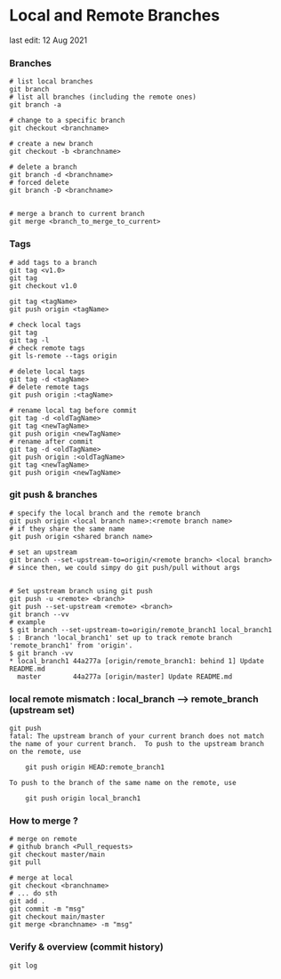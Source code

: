 # Local and Remote Branches

last edit: 12 Aug 2021

### Branches

    # list local branches
    git branch
    # list all branches (including the remote ones)
    git branch -a

    # change to a specific branch
    git checkout <branchname>

    # create a new branch 
    git checkout -b <branchname>

    # delete a branch
    git branch -d <branchname>
    # forced delete
    git branch -D <branchname>


    # merge a branch to current branch
    git merge <branch_to_merge_to_current>
   
### Tags

    # add tags to a branch
    git tag <v1.0>
    git tag
    git checkout v1.0

    git tag <tagName> 
    git push origin <tagName> 

    # check local tags
    git tag 
    git tag -l
    # check remote tags
    git ls-remote --tags origin

    # delete local tags
    git tag -d <tagName>
    # delete remote tags
    git push origin :<tagName>

    # rename local tag before commit
    git tag -d <oldTagName>
    git tag <newTagName>
    git push origin <newTagName>
    # rename after commit
    git tag -d <oldTagName>
    git push origin :<oldTagName>
    git tag <newTagName>
    git push origin <newTagName> 
    

### git push & branches

    # specify the local branch and the remote branch
    git push origin <local branch name>:<remote branch name>
    # if they share the same name 
    git push origin <shared branch name>

    # set an upstream
    git branch --set-upstream-to=origin/<remote branch> <local branch> 
    # since then, we could simpy do git push/pull without args


    # Set upstream branch using git push
    git push -u <remote> <branch>
    git push --set-upstream <remote> <branch>
    git branch --vv
    # example 
    $ git branch --set-upstream-to=origin/remote_branch1 local_branch1
    $ : Branch 'local_branch1' set up to track remote branch 'remote_branch1' from 'origin'.
    $ git branch -vv
    * local_branch1 44a277a [origin/remote_branch1: behind 1] Update README.md
      master        44a277a [origin/master] Update README.md
   
   
 ### local remote mismatch : local_branch —> remote_branch (upstream set)
 
    git push
    fatal: The upstream branch of your current branch does not match
    the name of your current branch.  To push to the upstream branch
    on the remote, use

        git push origin HEAD:remote_branch1

    To push to the branch of the same name on the remote, use

        git push origin local_branch1
        
### How to merge ?

    # merge on remote 
    # github branch <Pull_requests> 
    git checkout master/main
    git pull

    # merge at local
    git checkout <branchname>
    # ... do sth 
    git add .
    git commit -m "msg"
    git checkout main/master
    git merge <branchname> -m "msg"
  
### Verify & overview (commit history)

    git log
